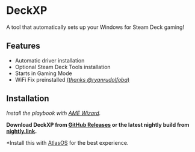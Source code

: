
# DeckXP

A tool that automatically sets up your Windows for Steam Deck gaming!


## Features

- Automatic driver installation
- Optional Steam Deck Tools installation
- Starts in Gaming Mode
- WiFi Fix preinstalled [(*thanks @ryanrudolfoba*)](https://github.com/ryanrudolfoba/SteamDeck-Windows-WiFi-Fix)


## Installation

*Install the playbook with [AME Wizard](https://download.ameliorated.io/AME%20Wizard%20Beta.zip).*

**Download DeckXP from [GitHub Releases](https://github.com/veygax/DeckXP/releases/latest) or the latest nightly build from [nightly.link](https://nightly.link/veygax/DeckXP/workflows/build/main?preview).**

*Install this with [AtlasOS](https://atlasos.net) for the best experience.
    
